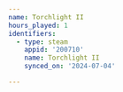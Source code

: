```yaml
---
name: Torchlight II
hours_played: 1
identifiers:
  - type: steam
    appid: '200710'
    name: Torchlight II
    synced_on: '2024-07-04'

---
```

